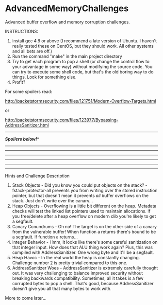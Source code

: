 AdvancedMemoryChallenges
========================

Advanced buffer overflow and memory corruption challenges.

INSTRUCTIONS:

1. Install gcc 4.8 or above (I recommend a late version of Ubuntu. I haven't really tested these on CentOS, but they should work. All other systems and all bets are off.)
2. Run the command "make" in the main project directory
3. Try to get each program to pop a shell (or change the control flow to your advantage in some way) 
without modifying the source code. You can try to execute some shell code, but that's the old boring 
way to do things. Look for something else.
4. Profit?

For some spoilers read:

http://packetstormsecurity.com/files/121751/Modern-Overflow-Targets.html

or 

http://packetstormsecurity.com/files/123977/Bypassing-AddressSanitizer.html

**********************************************************************************
*********************************Spoilers below!**********************************
**********************************************************************************
**********************************************************************************
**********************************************************************************
**********************************************************************************
**********************************************************************************
**********************************************************************************

Hints and Challenge Description
1. Stack Objects - Did you know you could put objects on the stack? -fstack-protector-all prevents you from writing over the stored instruction pointer, but that doesn't mean it prevents *all* buffer overflows on the stack. Just don't write over the canary...
2. Heap Objects - Overflowing is a little bit different on the heap. Metadata checks will test the linked list pointers used to maintain allocations. If you free/delete after a heap overflow on modern clib you're likely to get a segfault.
3. Canary Conundrums - Oh no! The target is on the other side of a canary from the vulnerable buffer! When function a returns there's bound to be a segfault. If function a returns...
4. Integer Behavior - Hmm, it looks like there's some careful sanitization on that integer input. How does that ALU thing work again? Plus, this was compiled with AddressSanitizer. One wrong byte and it'll be a segfault.
5. Heap Havoc - In the real world the heap is constantly changing. Challenge number 2 is pretty trivial compared to this one.
6. AddressSanitizer Woes - AddressSanitizer is extremely carefully thought out. It was very challenging to balance improved security without breaking backwards compatibility. Sometimes, all it takes is a few corrupted bytes to pop a shell. That's good, because AddressSanitizer doesn't give you all that many bytes to work with.

More to come later...
